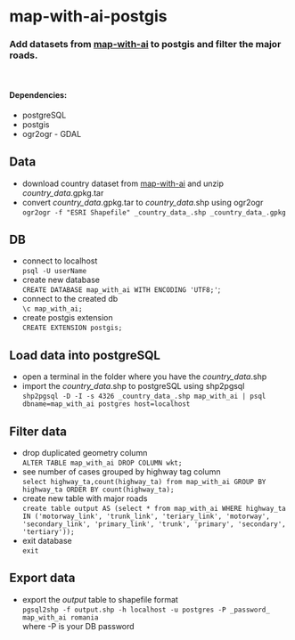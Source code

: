 # map-with-ai-postgis
### Add datasets from [map-with-ai](https://github.com/facebookmicrosites/Open-Mapping-At-Facebook/wiki/Available-Countries) to postgis and filter the major roads. 
<br>

#### **Dependencies:** 
* postgreSQL
* postgis
* ogr2ogr - GDAL

## Data

* download country dataset from [map-with-ai](https://github.com/facebookmicrosites/Open-Mapping-At-Facebook/wiki/Available-Countries) and unzip _country_data_.gpkg.tar
* convert _country_data_.gpkg.tar to _country_data_.shp using ogr2ogr <br>`ogr2ogr -f "ESRI Shapefile" _country_data_.shp _country_data_.gpkg`

## DB

* connect to localhost <br> `psql -U userName`
* create new database <br>`CREATE DATABASE map_with_ai WITH ENCODING 'UTF8;'`;
* connect to the created db <br>`\c map_with_ai;`
* create postgis extension <br>`CREATE EXTENSION postgis;`

## Load data into postgreSQL

* open a terminal in the folder where you have the  _country_data_.shp
* import the  _country_data_.shp to postgreSQL using shp2pgsql <br>`shp2pgsql -D -I -s 4326 _country_data_.shp map_with_ai | psql dbname=map_with_ai postgres host=localhost`

## Filter data

* drop duplicated geometry column <br>`ALTER TABLE map_with_ai DROP COLUMN wkt;`
* see number of cases grouped by highway tag column <br>`select highway_ta,count(highway_ta) from map_with_ai GROUP BY highway_ta ORDER BY count(highway_ta);`
* create new table with major roads <br>`create table output AS (select * from map_with_ai WHERE highway_ta IN ('motorway_link', 'trunk_link', 'teriary_link', 'motorway', 'secondary_link', 'primary_link', 'trunk', 'primary', 'secondary', 'tertiary'));`
* exit database <br>`exit`

## Export data
* export the _output_ table to shapefile format <br>`pgsql2shp -f output.shp -h localhost -u postgres -P _password_ map_with_ai romania`<br> where -P is your DB password